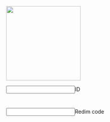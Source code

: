 


<img id="kelidestan" src="https://media.pocketgamer.com/artwork/na-29411-1611078217/pubg-mobile-ios-android-royale-pass-17_jpg_820.webp " width="200" height="200">


<input>ID
<h1></h1>
<input>Redim code
